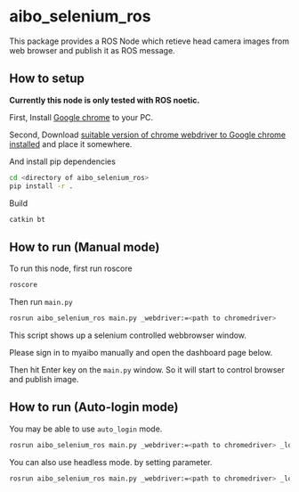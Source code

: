 # aibo_selenium_ros

This package provides a ROS Node which retieve head camera images from web browser and publish it as ROS message.

## How to setup

**Currently this node is only tested with ROS noetic.**

First, Install [Google chrome](https://www.google.com/intl/ja_jp/chrome/) to your PC.

Second, Download [suitable version of chrome webdriver to Google chrome installed](https://chromedriver.chromium.org/downloads) and place it somewhere.

And install pip dependencies

```bash
cd <directory of aibo_selenium_ros>
pip install -r .
```

Build

```bash
catkin bt
```

## How to run (Manual mode)

To run this node, first run roscore

```bash
roscore
```

Then run `main.py`

```bash
rosrun aibo_selenium_ros main.py _webdriver:=<path to chromedriver>
```

This script shows up a selenium controlled webbrowser window.

<TODO Image>

Please sign in to myaibo manually and open the dashboard page below.

<TODO Image>

Then hit Enter key on the `main.py` window. So it will start to control browser and publish image.

<TODO Movie>

## How to run (Auto-login mode)

You may be able to use `auto_login` mode.

```bash
rosrun aibo_selenium_ros main.py _webdriver:=<path to chromedriver> _login_id:=<login_id> _login_password:=<login_password> _auto_login:=true
```

You can also use headless mode. by setting parameter.

```bash
rosrun aibo_selenium_ros main.py _webdriver:=<path to chromedriver> _login_id:=<login_id> _login_password:=<login_password> _auto_login:=true _headless:=true
```

